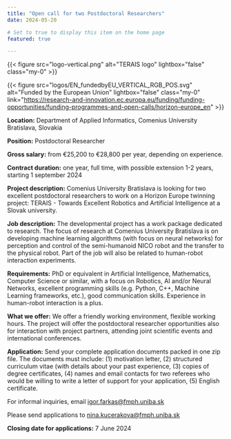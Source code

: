```yaml
---
title: "Open call for two Postdoctoral Researchers"
date: 2024-05-20

# Set to true to display this item on the home page
featured: true

---
```


<div class="w-25 float-right">
  {{< figure src="logo-vertical.png" alt="TERAIS logo"
  lightbox="false" class="my-0" >}}
  
  {{< figure src="logos/EN_fundedbyEU_VERTICAL_RGB_POS.svg" alt="Funded by the European Union"
  lightbox="false" class="my-0"
  link="https://research-and-innovation.ec.europa.eu/funding/funding-opportunities/funding-programmes-and-open-calls/horizon-europe_en" >}}
</div>

**Location:** Department of Applied Informatics, Comenius University Bratislava, Slovakia

**Position:** Postdoctoral Researcher

**Gross salary:** from €25,200 to €28,800 per year, depending on experience.

**Contract duration:** one year, full time, with possible extension 1-2 years, starting 1 september 2024

**Project description:** Comenius University Bratislava is looking for two excellent postdoctoral researchers to work on
a Horizon Europe twinning project: TERAIS - Towards Excellent Robotics and Artificial Intelligence at a Slovak
university.

**Job description:** The developmental project has a work package dedicated to research. The focus of research at
Comenius University Bratislava is on developing machine learning algorithms (with focus on neural networks) for
perception and control of the semi-humanoid NICO robot and the transfer to the physical robot. Part of the job will also
be related to human-robot interaction experiments.

**Requirements:** PhD or equivalent in Artificial Intelligence, Mathematics, Computer Science or similar, with a focus
on
Robotics, AI and/or Neural Networks, excellent programming skills (e.g. Python, C++, Machine Learning frameworks, etc.),
good communication skills. Experience in human-robot interaction is a plus.

**What we offer:** We offer a friendly working environment, flexible working hours. The project will offer the
postdoctoral researcher opportunities also for interaction with project partners, attending joint scientific events and
international conferences.

**Application:** Send your complete application documents packed in one zip file. The documents must include: (1)
motivation letter, (2) structured curriculum vitae (with details about your past experience, (3) copies of degree
certificates, (4) names and email contacts for two referees who would be willing to write a letter of support for your
application, (5) English certificate.

For informal inquiries, email [igor.farkas@fmph.uniba.sk](mailto:igor.farkas@fmph.uniba.sk)

Please send applications to [nina.kucerakova@fmph.uniba.sk](mailto:nina.kucerakova@fmph.uniba.sk)

**Closing date for applications:** 7 June 2024
